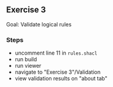 ## Exercise 3

Goal: Validate logical rules

### Steps
- uncomment line 11 in `rules.shacl` 
- run build
- run viewer
- navigate to "Exercise 3"/Validation
- view validation results on "about tab" 
